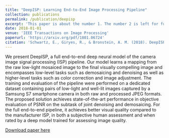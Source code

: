 ```yaml
---
title: "DeepISP: Learning End-to-End Image Processing Pipeline"
collection: publications
permalink: /publication/deepisp
excerpt: 'This paper is about the number 1. The number 2 is left for future work.'
date: 2018-01-01
venue: 'IEEE Transactions on Image Processing'
paperurl: 'https://arxiv.org/pdf/1801.06724'
citation: 'Schwartz, E., Giryes, R., & Bronstein, A. M. (2018). DeepISP: Toward learning an end-to-end image processing pipeline. IEEE Transactions on Image Processing, 28(2), 912-923.'
---
```

We present DeepISP, a full end-to-end deep neural model of the camera image signal processing (ISP) pipeline. Our model learns a mapping from the raw low-light mosaiced image to the final visually compelling image and encompasses low-level tasks such as demosaicing and denoising as well as higher-level tasks such as color correction and image adjustment. The training and evaluation of the pipeline were performed on a dedicated dataset containing pairs of low-light and well-lit images captured by a Samsung S7 smartphone camera in both raw and processed JPEG formats. The proposed solution achieves state-of-the-art performance in objective evaluation of PSNR on the subtask of joint denoising and demosaicing. For the full end-to-end pipeline, it achieves better visual quality compared to the manufacturer ISP, in both a subjective human assessment and when rated by a deep model trained for assessing image quality.

[Download paper here](https://arxiv.org/pdf/1801.06724.pdf)
